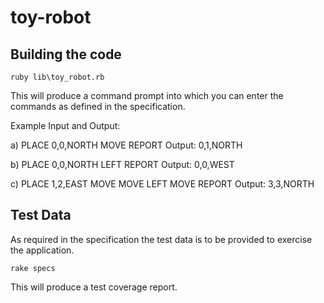 toy-robot
===================

Building the code
-----------------

`
ruby lib\toy_robot.rb
`

This will produce a command prompt into which you can enter the commands as defined in the specification.

Example Input and Output:

a)
PLACE 0,0,NORTH
MOVE
REPORT
Output: 0,1,NORTH

b)
PLACE 0,0,NORTH
LEFT
REPORT
Output: 0,0,WEST

c)
PLACE 1,2,EAST
MOVE
MOVE
LEFT
MOVE
REPORT
Output: 3,3,NORTH

Test Data
---------

As required in the specification the test data is to be provided to exercise the application.

`
rake specs
`

This will produce a test coverage report.